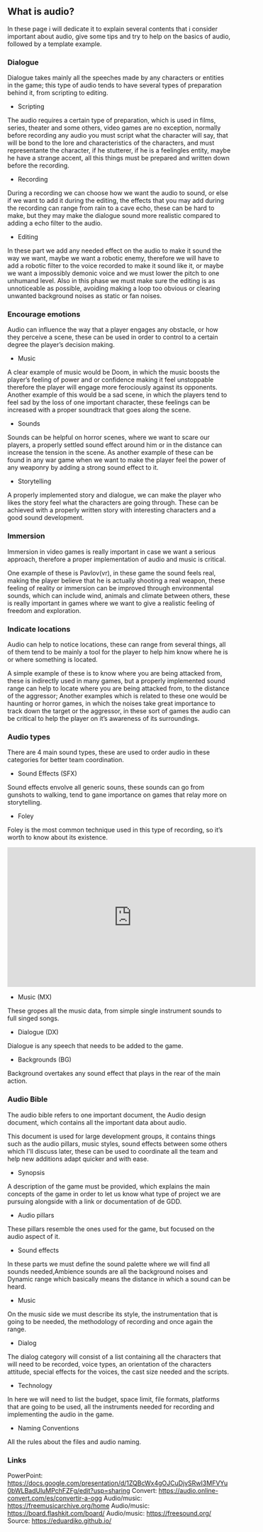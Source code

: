 ## What is audio?

In these page i will dedicate it to explain several contents that i consider important about audio, give some tips and try to help on the basics of audio, followed by a template example.

### Dialogue

Dialogue takes mainly all the speeches made by any characters or entities in the game; this type of audio tends to have several types of preparation behind it, from scripting to editing.

- Scripting

The audio requires a certain type of preparation, which is used in films, series, theater and some others, video games are no exception, normally before recording any audio you must script what the character will say, that will be bond to the lore and characteristics of the characters, and must representante the character, if he stutterer, if he is a feelingles entity, maybe he have a strange accent, all this things must be prepared and written down before the recording.

- Recording

During a recording we can choose how we want the audio to sound, or else if we want to add it during the editing, the effects that you may add during the recording can range from rain to a cave echo, these can be hard to make, but they may make the dialogue sound more realistic compared to adding a echo filter to the audio.

- Editing

In these part we add any needed effect on the audio to make it sound the way we want, maybe we want a robotic enemy, therefore we will have to add a robotic filter to the voice recorded to make it sound like it, or maybe we want a impossibly demonic voice and we must lower the pitch to one unhumand level. Also in this phase we must make sure the editing is as unnoticeable as possible, avoiding making a loop too obvious or clearing unwanted background noises as static or fan noises.

### Encourage emotions

Audio can influence the way that a player engages any obstacle, or how they perceive a scene, these can be used in order to control to a certain degree the player’s decision making.

- Music

A clear example of music would be Doom, in which the music boosts the player’s feeling of power and or confidence making it feel unstoppable therefore the player will engage more ferociously against its opponents. Another example of this would be a sad scene, in which the players tend to feel sad by the loss of one important character, these feelings can be increased with a proper soundtrack that goes along the scene.

- Sounds

Sounds can be helpful on horror scenes, where we want to scare our players, a properly settled sound effect around him or in the distance can increase the tension in the scene. As another example of these can be found in any war game when we want to make the player feel the power of any weaponry by adding a strong sound effect to it.

- Storytelling

A properly implemented story and dialogue, we can make the player who likes the story feel what the characters are going through. These can be achieved with a properly written story with interesting characters and a good sound development.

### Immersion

Immersion in video games is really important in case we want a serious approach, therefore a proper implementation of audio and music is critical.

One example of these is Pavlov(vr), in these game the sound feels real, making the player believe that he is actually shooting a real weapon, these feeling of reality or immersion can be improved through environmental sounds, which can include wind, animals and climate between others, these is really important in games where we want to give a realistic feeling of freedom and exploration.

### Indicate locations

Audio can help to notice locations, these can range from several things, all of them tend to be mainly a tool for the player to help him know where he is or where something is located.

A simple example of these is to know where you are being attacked from, these is indirectly used in many games, but a properly implemented sound range can help to locate where you are being attacked from, to the distance of the aggressor; Another examples which is related to these one would be haunting or horror games, in which the noises take great importance to track down the target or the aggressor, in these sort of games the audio can be critical to help the player on it’s awareness of its surroundings.

### Audio types

There are 4 main sound types, these are used to order audio in these categories for better team coordination.

- Sound Effects (SFX)

Sound effects envolve all generic souns, these sounds can go from gunshots to walking, tend to gane importance on games that relay more on storytelling.

- Foley

Foley is the most common technique used in this type of recording, so it’s worth to know about its existence.

<iframe width="560" height="315" src="https://www.youtube.com/embed/_MOFMa-Lt78?start=1" title="YouTube video player" frameborder="0" allow="accelerometer; autoplay; clipboard-write; encrypted-media; gyroscope; picture-in-picture" allowfullscreen></iframe>

- Music (MX)

These gropes all the music data, from simple single instrument sounds to full singed songs.

- Dialogue (DX)

Dialogue is any speech that needs to be added to the game.

- Backgrounds (BG)

Background overtakes any sound effect that plays in the rear of the main action.

### Audio Bible

The audio bible refers to one important document, the Audio design document, which contains all the important data about audio. 

This document is used for large development groups, it contains things such as the audio pillars, music styles, sound effects between some others which I'll discuss later, these can be used to coordinate all the team and help new additions adapt quicker and with ease.

- Synopsis

A description of the game must be provided, which explains the main concepts of the game in order to let us know what type of project we are pursuing alongside with a link or documentation of de GDD.

- Audio pillars

These pillars resemble the ones used for the game, but focused on the audio aspect of it.

- Sound effects

In these parts we must define the sound palette where we will find all sounds needed,Ambience sounds are all the background noises and Dynamic range which basically means the distance in which a sound can be heard.

- Music

On the music side we must describe its style, the instrumentation that is going to be needed, the methodology of recording and once again the range.

- Dialog

The dialog category will consist of a list containing all the characters that will need to be recorded, voice types, an orientation of the characters attitude, special effects for the voices, the cast size needed and the scripts.

- Technology

In here we will need to list the budget, space limit, file formats, platforms that are going to be used, all the instruments needed for recording and implementing the audio in the game.

- Naming Conventions

All the rules about the files and audio naming.

### Links

PowerPoint:
https://docs.google.com/presentation/d/1ZQBcWx4gOJCuDjvSRwI3MFVYu0bWLBadUluMPchFZFg/edit?usp=sharing
Convert:
https://audio.online-convert.com/es/convertir-a-ogg
Audio/music:
https://freemusicarchive.org/home
Audio/music:
https://board.flashkit.com/board/
Audio/music:
https://freesound.org/
Source:
https://eduardiko.github.io/
